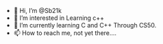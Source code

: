 - 👋 Hi, I’m @Sb21k
- 👀 I’m interested in Learning c++
- 🌱 I’m currently learning C and C++ Through CS50.
- 📫 How to reach me, not yet there....

<!---
Sb21k/Sb21k is a ✨ special ✨ repository because its `README.md` (this file) appears on your GitHub profile.
You can click the Preview link to take a look at your changes.
--->
